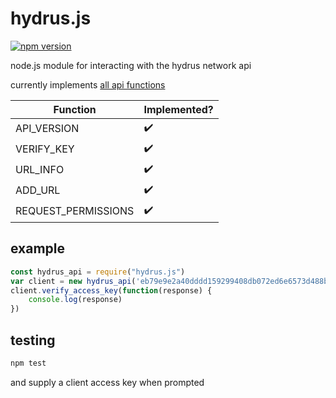 
# hydrus.js

[![npm version](https://badge.fury.io/js/hydrus.js.svg)](https://www.npmjs.com/package/hydrus.js)

node.js module for interacting with the hydrus network api

currently implements [all api functions](https://hydrusnetwork.github.io/hydrus/help/client_api.html) 

| Function | Implemented? |
| --- | --- |
| API_VERSION | ✔️ |
| VERIFY_KEY | ✔️ |
| URL_INFO | ✔️ |
| ADD_URL | ✔️ |
| REQUEST_PERMISSIONS | ✔️ |

## example
```javascript
const hydrus_api = require("hydrus.js")
var client = new hydrus_api('eb79e9e2a40dddd159299408db072ed6e6573d488b50db499f70a211ba1fa1da')
client.verify_access_key(function(response) {
    console.log(response)
})
```
    

## testing

```bash
npm test
```

and supply a client access key when prompted
